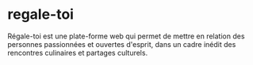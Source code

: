 # regale-toi
Régale-toi est une plate-forme web qui permet de mettre en relation des personnes passionnées et ouvertes d'esprit, dans un cadre inédit des rencontres culinaires et partages culturels.
